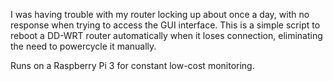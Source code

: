 I was having trouble with my router locking up about once a day, with no response when trying to access the GUI interface.
This is a simple script to reboot a DD-WRT router automatically when it loses connection, eliminating the need to powercycle it manually.

Runs on a Raspberry Pi 3 for constant low-cost monitoring.
